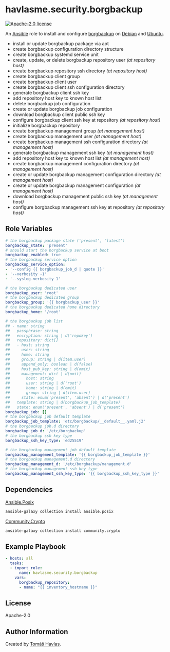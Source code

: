 havlasme.security.borgbackup
============================

[![Apache-2.0 license][license-image]][license-link]

An [Ansible](https://www.ansible.com/) role to install and configure [borgbackup](https://www.borgbackup.org/) on [Debian](https://www.debian.org/) and [Ubuntu](https://ubuntu.com/).

* install or update borgbackup package via apt
* create borgbackup configuration directory structure
* create borgbackup systemd service unit
* create, update, or delete borgbackup repository user *(at repository host)*
* create borgbackup repository ssh directory *(at repository host)*
* create borgbackup client group
* create borgbackup client user
* create borgbackup client ssh configuration directory
* generate borgbackup client ssh key
* add repository host key to known host list
* delete borgbackup job configuration
* create or update borgbackup job configuration
* download borgbackup client public ssh key
* configure borgbackup client ssh key at repository *(at repository host)*
* initialize borgbackup repository
* create borgbackup management group *(at management host)*
* create borgbackup management user *(at management host)*
* create borgbackup management ssh configuration directory *(at management host)*
* generate borgbackup management ssh key *(at management host)*
* add repository host key to known host list *(at management host)*
* create borgbackup management configuration directory *(at management host)*
* create or update borgbackup management configuration directory *(at management host)*
* create or update borgbackup management configuration *(at management host)*
* download borgbackup management public ssh key *(at management host)*
* configure borgbackup management ssh key at repository *(at repository host)*


Role Variables
--------------

```yaml
# the borgbackup package state ('present', 'latest')
borgbackup_state: 'present'
# should start the borgbackup service at boot
borgbackup_enabled: true
# the borgbackup service option
borgbackup_service_option:
- '--config {{ borgbackup_job_d | quote }}'
- '--verbosity -1'
- '--syslog-verbosity 1'

# the borgbackup dedicated user
borgbackup_user: 'root'
# the borgbackup dedicated group
borgbackup_group: '{{ borgbackup_user }}'
# the borgbackup dedicated home directory
borgbackup_home: '/root'

# the borgbackup job list
## - name: string
##   passphrase: string
##   encryption: string | d('repokey')
##   repository: dict[]
##   - host: string
##     user: string
##     home: string
##     group: string | d(item.user)
##     append_only: boolean | d(false)
##     host_pub_key: string | d(omit)
##     management: dict | d(omit)
##       host: string
##       user: string | d('root')
##       home: string | d(omit)
##       group: string | d(item.user)
##     state: enum('present', 'absent') | d('present')
##   template: string | d(borgbackup_job_template)
##   state: enum('present', 'absent') | d('present')
borgbackup_job: []
# the borgbackup job default template
borgbackup_job_template: 'etc/borgbackup/__default__.yaml.j2'
# the borgbackup job.d directory
borgbackup_job_d: '/etc/borgbackup'
# the borgbackup ssh key type
borgbackup_ssh_key_type: 'ed25519'

# the borgbackup management job default template
borgbackup_management_template: '{{ borgbackup_job_template }}'
# the borgbackup management.d directory
borgbackup_management_d: '/etc/borgbackup/management.d'
# the borgbackup management ssh key type
borgbackup_management_ssh_key_type: '{{ borgbackup_ssh_key_type }}'
```


Dependencies
------------

[Ansible.Posix](https://docs.ansible.com/ansible/latest/collections/ansible/posix/index.html)

```bash
ansible-galaxy collection install ansible.posix
```

[Community.Crypto](https://docs.ansible.com/ansible/latest/collections/community/crypto/index.html)

```bash
ansible-galaxy collection install community.crypto
```


Example Playbook
----------------

```yaml
- hosts: all
  tasks:
  - import_role:
      name: havlasme.security.borgbackup
    vars:
      borgbackup_repository:
      - name: "{{ inventory_hostname }}"
```


License
-------

Apache-2.0


Author Information
------------------

Created by [Tomáš Havlas](https://havlas.me/).


[license-image]: https://img.shields.io/badge/license-Apache2.0-blue.svg?style=flat-square
[license-link]: ../../LICENSE
